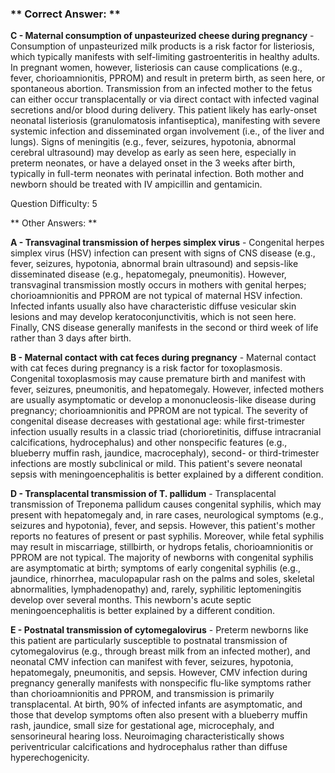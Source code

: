 ### ** Correct Answer: **

**C - Maternal consumption of unpasteurized cheese during pregnancy** - Consumption of unpasteurized milk products is a risk factor for listeriosis, which typically manifests with self-limiting gastroenteritis in healthy adults. In pregnant women, however, listeriosis can cause complications (e.g., fever, chorioamnionitis, PPROM) and result in preterm birth, as seen here, or spontaneous abortion. Transmission from an infected mother to the fetus can either occur transplacentally or via direct contact with infected vaginal secretions and/or blood during delivery. This patient likely has early-onset neonatal listeriosis (granulomatosis infantiseptica), manifesting with severe systemic infection and disseminated organ involvement (i.e., of the liver and lungs). Signs of meningitis (e.g., fever, seizures, hypotonia, abnormal cerebral ultrasound) may develop as early as seen here, especially in preterm neonates, or have a delayed onset in the 3 weeks after birth, typically in full-term neonates with perinatal infection. Both mother and newborn should be treated with IV ampicillin and gentamicin.

Question Difficulty: 5

** Other Answers: **

**A - Transvaginal transmission of herpes simplex virus** - Congenital herpes simplex virus (HSV) infection can present with signs of CNS disease (e.g., fever, seizures, hypotonia, abnormal brain ultrasound) and sepsis-like disseminated disease (e.g., hepatomegaly, pneumonitis). However, transvaginal transmission mostly occurs in mothers with genital herpes; chorioamnionitis and PPROM are not typical of maternal HSV infection. Infected infants usually also have characteristic diffuse vesicular skin lesions and may develop keratoconjunctivitis, which is not seen here. Finally, CNS disease generally manifests in the second or third week of life rather than 3 days after birth.

**B - Maternal contact with cat feces during pregnancy** - Maternal contact with cat feces during pregnancy is a risk factor for toxoplasmosis. Congenital toxoplasmosis may cause premature birth and manifest with fever, seizures, pneumonitis, and hepatomegaly. However, infected mothers are usually asymptomatic or develop a mononucleosis-like disease during pregnancy; chorioamnionitis and PPROM are not typical. The severity of congenital disease decreases with gestational age: while first-trimester infection usually results in a classic triad (chorioretinitis, diffuse intracranial calcifications, hydrocephalus) and other nonspecific features (e.g., blueberry muffin rash, jaundice, macrocephaly), second- or third-trimester infections are mostly subclinical or mild. This patient's severe neonatal sepsis with meningoencephalitis is better explained by a different condition.

**D - Transplacental transmission of T. pallidum** - Transplacental transmission of Treponema pallidum causes congenital syphilis, which may present with hepatomegaly and, in rare cases, neurological symptoms (e.g., seizures and hypotonia), fever, and sepsis. However, this patient's mother reports no features of present or past syphilis. Moreover, while fetal syphilis may result in miscarriage, stillbirth, or hydrops fetalis, chorioamnionitis or PPROM are not typical. The majority of newborns with congenital syphilis are asymptomatic at birth; symptoms of early congenital syphilis (e.g., jaundice, rhinorrhea, maculopapular rash on the palms and soles, skeletal abnormalities, lymphadenopathy) and, rarely, syphilitic leptomeningitis develop over several months. This newborn's acute septic meningoencephalitis is better explained by a different condition.

**E - Postnatal transmission of cytomegalovirus** - Preterm newborns like this patient are particularly susceptible to postnatal transmission of cytomegalovirus (e.g., through breast milk from an infected mother), and neonatal CMV infection can manifest with fever, seizures, hypotonia, hepatomegaly, pneumonitis, and sepsis. However, CMV infection during pregnancy generally manifests with nonspecific flu-like symptoms rather than chorioamnionitis and PPROM, and transmission is primarily transplacental. At birth, 90% of infected infants are asymptomatic, and those that develop symptoms often also present with a blueberry muffin rash, jaundice, small size for gestational age, microcephaly, and sensorineural hearing loss. Neuroimaging characteristically shows periventricular calcifications and hydrocephalus rather than diffuse hyperechogenicity.

